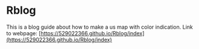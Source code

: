 # Rblog
This is a blog guide about how to make a us map with color indication.
Link to webpage: 
[https://529022366.github.io/Rblog/index](https://529022366.github.io/Rblog/index)
